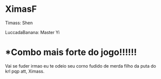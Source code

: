 # XimasF


Timass: Shen

LuccadaBanana: Master Yi

 *Combo mais forte do jogo!!!!!!
=======
Vai se fuder irmao eu te odeio seu corno fudido de merda filho da puta do krl pqp
att, Ximass.

